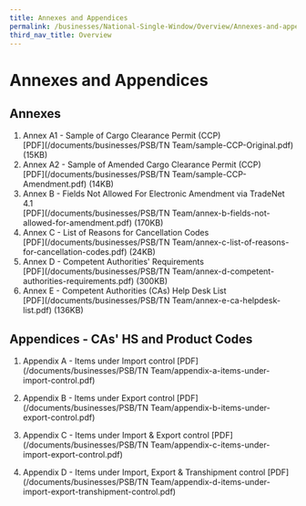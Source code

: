 ```yaml
---
title: Annexes and Appendices
permalink: /businesses/National-Single-Window/Overview/Annexes-and-appendices
third_nav_title: Overview
---
```


# Annexes and Appendices

## Annexes

 1. Annex A1 - Sample of Cargo Clearance Permit (CCP)  <br> [PDF](/documents/businesses/PSB/TN Team/sample-CCP-Original.pdf) (15KB)
 2. Annex A2 - Sample of Amended Cargo Clearance Permit (CCP)  <br> [PDF](/documents/businesses/PSB/TN Team/sample-CCP-Amendment.pdf) (14KB) 
 3. Annex B - Fields Not Allowed For Electronic Amendment via TradeNet 4.1<br>[PDF](/documents/businesses/PSB/TN Team/annex-b-fields-not-allowed-for-amendment.pdf) (170KB)
 4. Annex C - List of Reasons for Cancellation Codes <br>[PDF](/documents/businesses/PSB/TN Team/annex-c-list-of-reasons-for-cancellation-codes.pdf) (24KB)
 5. Annex D - Competent Authorities' Requirements <br>[PDF](/documents/businesses/PSB/TN Team/annex-d-competent-authorities-requirements.pdf) (300KB) 
 6. Annex E - Competent Authorities (CAs) Help Desk List <br> [PDF](/documents/businesses/PSB/TN Team/annex-e-ca-helpdesk-list.pdf) (136KB)

## Appendices - CAs' HS and Product Codes

 1. Appendix A - Items under Import control  [PDF](/documents/businesses/PSB/TN Team/appendix-a-items-under-import-control.pdf)
 
 2. Appendix B - Items under Export control [PDF](/documents/businesses/PSB/TN Team/appendix-b-items-under-export-control.pdf)
 
 3. Appendix C - Items under Import & Export control [PDF](/documents/businesses/PSB/TN Team/appendix-c-items-under-import-export-control.pdf) 
 
 4. Appendix D - Items under Import, Export & Transhipment control [PDF](/documents/businesses/PSB/TN Team/appendix-d-items-under-import-export-transhipment-control.pdf)
